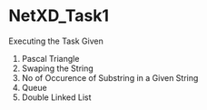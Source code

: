 # NetXD_Task1
Executing the Task Given
1. Pascal Triangle
2. Swaping the String
3. No of Occurence of Substring in a Given String
4. Queue
5. Double Linked List
